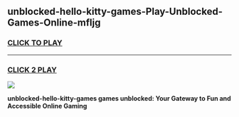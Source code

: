 
## unblocked-hello-kitty-games-Play-Unblocked-Games-Online-mfljg
<h3>
<a href="https://premium76.site?title=unblocked-hello-kitty-games&ref=25A">CLICK TO PLAY</a></h3>
<hr>

<h3>
<a href="https://premium76.site?title=unblocked-hello-kitty-games&ref=25A">CLICK 2 PLAY</a>
  
</h3>

<a href="https://premium76.site?title=unblocked-hello-kitty-games&ref=25A"><img src="https://clearcache.store/games.png"></a>


**unblocked-hello-kitty-games games unblocked: Your Gateway to Fun and Accessible Online Gaming**

